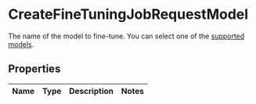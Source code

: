 

# CreateFineTuningJobRequestModel

The name of the model to fine-tune. You can select one of the [supported models](/docs/guides/fine-tuning/what-models-can-be-fine-tuned). 

## Properties

Name | Type | Description | Notes
------------ | ------------- | ------------- | -------------



